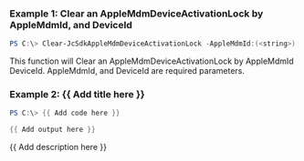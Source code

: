 ### Example 1: Clear an AppleMdmDeviceActivationLock by AppleMdmId, and DeviceId
```powershell
PS C:\> Clear-JcSdkAppleMdmDeviceActivationLock -AppleMdmId:(<string>) -DeviceId:(<string>)


```

This function will Clear an AppleMdmDeviceActivationLock by AppleMdmId DeviceId. AppleMdmId, and DeviceId are required parameters.

### Example 2: {{ Add title here }}
```powershell
PS C:\> {{ Add code here }}

{{ Add output here }}
```

{{ Add description here }}

